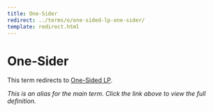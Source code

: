 ```yaml
---
title: One-Sider
redirect: ../terms/o/one-sided-lp-one-sider/
template: redirect.html
---
```


# One-Sider

This term redirects to [One-Sided LP](../terms/o/one-sided-lp-one-sider/).

*This is an alias for the main term. Click the link above to view the full definition.*
